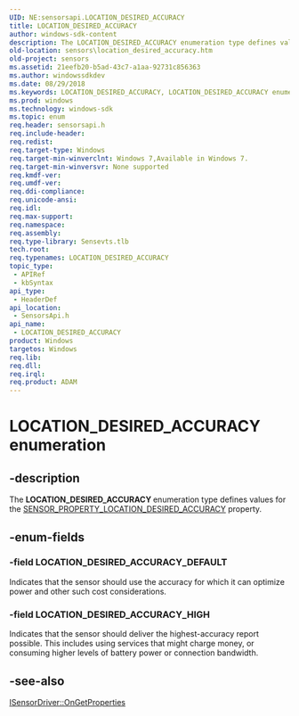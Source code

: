 ```yaml
---
UID: NE:sensorsapi.LOCATION_DESIRED_ACCURACY
title: LOCATION_DESIRED_ACCURACY
author: windows-sdk-content
description: The LOCATION_DESIRED_ACCURACY enumeration type defines values for the SENSOR_PROPERTY_LOCATION_DESIRED_ACCURACY property.
old-location: sensors\location_desired_accuracy.htm
old-project: sensors
ms.assetid: 21eefb20-b5ad-43c7-a1aa-92731c856363
ms.author: windowssdkdev
ms.date: 08/29/2018
ms.keywords: LOCATION_DESIRED_ACCURACY, LOCATION_DESIRED_ACCURACY enumeration [Sensor Devices], LOCATION_DESIRED_ACCURACY_DEFAULT, LOCATION_DESIRED_ACCURACY_HIGH, Sensor_Enums_a794ec29-a465-4d6a-b32e-c5eb890c95ae.xml, sensors.location_desired_accuracy, sensorsapi/LOCATION_DESIRED_ACCURACY, sensorsapi/LOCATION_DESIRED_ACCURACY_DEFAULT, sensorsapi/LOCATION_DESIRED_ACCURACY_HIGH
ms.prod: windows
ms.technology: windows-sdk
ms.topic: enum
req.header: sensorsapi.h
req.include-header: 
req.redist: 
req.target-type: Windows
req.target-min-winverclnt: Windows 7,Available in Windows 7.
req.target-min-winversvr: None supported
req.kmdf-ver: 
req.umdf-ver: 
req.ddi-compliance: 
req.unicode-ansi: 
req.idl: 
req.max-support: 
req.namespace: 
req.assembly: 
req.type-library: Sensevts.tlb
tech.root: 
req.typenames: LOCATION_DESIRED_ACCURACY
topic_type:
 - APIRef
 - kbSyntax
api_type:
 - HeaderDef
api_location:
 - SensorsApi.h
api_name:
 - LOCATION_DESIRED_ACCURACY
product: Windows
targetos: Windows
req.lib: 
req.dll: 
req.irql: 
req.product: ADAM
---
```


# LOCATION_DESIRED_ACCURACY enumeration


## -description


The <b>LOCATION_DESIRED_ACCURACY </b>enumeration type defines values for the <a href="https://msdn.microsoft.com/1BF1568D-A889-4158-9C6D-160D9B06F0DE">SENSOR_PROPERTY_LOCATION_DESIRED_ACCURACY</a> property.


## -enum-fields




### -field LOCATION_DESIRED_ACCURACY_DEFAULT

Indicates that the sensor should use the accuracy for which it can optimize power and other such cost considerations.


### -field LOCATION_DESIRED_ACCURACY_HIGH

Indicates that the sensor should deliver the highest-accuracy report possible. This includes using services that might charge money, or consuming higher levels of battery power or connection bandwidth.


## -see-also




<a href="https://msdn.microsoft.com/8c7f378c-b4e6-4074-8b6a-571068b5ab80">ISensorDriver::OnGetProperties</a>
 

 

